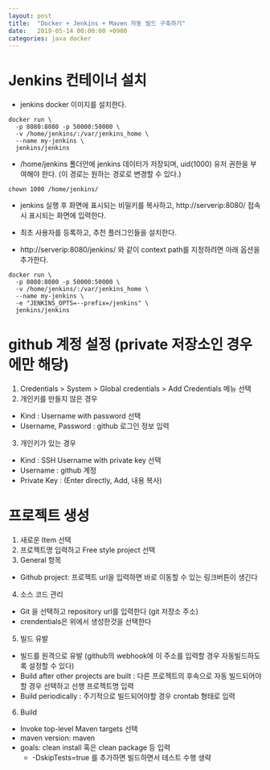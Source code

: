 ```yaml
---
layout: post
title:  "Docker + Jenkins + Maven 자동 빌드 구축하기"
date:   2019-05-14 00:00:00 +0900
categories: java docker
---
```


# Jenkins 컨테이너 설치

* jenkins docker 이미지를 설치한다.

```
docker run \
  -p 8080:8080 -p 50000:50000 \
  -v /home/jenkins/:/var/jenkins_home \
  --name my-jenkins \
  jenkins/jenkins
```

* /home/jenkins 폴더안에 jenkins 데이터가 저장되며, uid(1000) 유저 권한을 부여해야 한다. (이 경로는 원하는 경로로 변경할 수 있다.)

```
chown 1000 /home/jenkins/
```

* jenkins 실행 후 화면에 표시되는 비밀키를 복사하고, http://serverip:8080/ 접속시 표시되는 화면에 입력한다.
* 최초 사용자를 등록하고, 추천 플러그인들을 설치한다.

* http://serverip:8080/jenkins/ 와 같이 context path를 지정하려면 아래 옵션을 추가한다.

```
docker run \
  -p 8080:8080 -p 50000:50000 \
  -v /home/jenkins/:/var/jenkins_home \
  --name my-jenkins \
  -e "JENKINS_OPTS=--prefix=/jenkins" \
  jenkins/jenkins
```

# github 계정 설정 (private 저장소인 경우에만 해당)

1. Credentials > System > Global credentials > Add Credentials 메뉴 선택
2. 개인키를 만들지 않은 경우
* Kind : Username with password 선택
* Username, Password : github 로그인 정보 입력
3. 개인키가 있는 경우
* Kind : SSH Username with private key 선택
* Username : github 계정
* Private Key : (Enter directly, Add, 내용 복사) 

# 프로젝트 생성

1. 새로운 Item 선택
2. 프로젝트명 입력하고 Free style project 선택
3. General 항목
* Github project: 프로젝트 url을 입력하면 바로 이동할 수 있는 링크버튼이 생긴다
4. 소스 코드 관리
* Git 을 선택하고 repository url를 입력한다 (git 저장소 주소)
* crendentials은 위에서 생성한것을 선택한다
5. 빌드 유발
* 빌드를 원격으로 유발 (github의 webhook에 이 주소를 입력할 경우 자동빌드하도록 설정할 수 있다)
* Build after other projects are built : 다른 프로젝트의 후속으로 자동 빌드되어야할 경우 선택하고 선행 프로젝트명 입력
* Build periodically : 주기적으로 빌드되어야할 경우 crontab 형태로 입력
6. Build
* Invoke top-level Maven targets 선택
* maven version: maven
* goals: clean install 혹은 clean package 등 입력
   * -DskipTests=true 를 추가하면 빌드하면서 테스트 수행 생략

